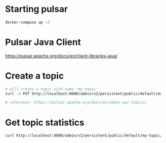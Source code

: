 # Starting pulsar

```bash
docker-compose up -d
```

# Pulsar Java Client

https://pulsar.apache.org/docs/en/client-libraries-java/

# Create a topic

```bash
# will create a topic with name "my-topic"
curl -X PUT http://localhost:8080/admin/v2/persistent/public/default/my-topic/

# reference: https://pulsar.apache.org/docs/en/admin-api-topics/
```

# Get topic statistics

```bash
curl http://localhost:8080/admin/v2/persistent/public/default/my-topic/stats
```